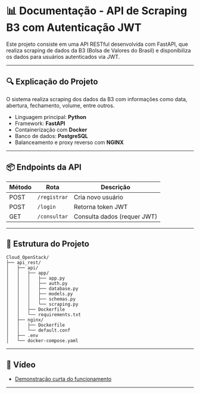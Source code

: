 # 📊 Documentação - API de Scraping B3 com Autenticação JWT

Este projeto consiste em uma API RESTful desenvolvida com FastAPI, que realiza scraping de dados da B3 (Bolsa de Valores do Brasil) e disponibiliza os dados para usuários autenticados via JWT.

---

## 🔍 Explicação do Projeto

O sistema realiza scraping dos dados da B3 com informações como data, abertura, fechamento, volume, entre outros.

- Linguagem principal: **Python**
- Framework: **FastAPI**
- Containerização com **Docker**
- Banco de dados: **PostgreSQL**
- Balanceamento e proxy reverso com **NGINX**

---

## 📦 Endpoints da API

| Método | Rota         | Descrição                     |
|--------|--------------|-------------------------------|
| POST   | `/registrar` | Cria novo usuário             |
| POST   | `/login`     | Retorna token JWT             |
| GET    | `/consultar` | Consulta dados (requer JWT)   |


---

## 📂 Estrutura do Projeto

```
Cloud_OpenStack/
├── api_rest/
│   ├── api/
│   │   ├── app/
│   │   │   ├── app.py
│   │   │   ├── auth.py
│   │   │   ├── database.py
│   │   │   ├── models.py
│   │   │   ├── schemas.py
│   │   │   └── scraping.py
│   │   ├── Dockerfile
│   │   └── requirements.txt
│   ├── nginx/
│   │   ├── Dockerfile
│   │   └── default.conf
│   ├── .env
│   └── docker-compose.yaml
```

---

## 🎥 Vídeo

- [Demonstração curta do funcionamento](https://youtu.be/vVhMcYC5w3g)

---